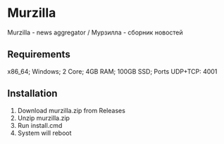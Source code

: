 # Murzilla

Murzilla - news aggregator / Мурзилла - сборник новостей

## Requirements

x86_64; Windows; 2 Core; 4GB RAM; 100GB SSD; Ports UDP+TCP: 4001

## Installation

1. Download murzilla.zip from Releases
2. Unzip murzilla.zip
3. Run install.cmd
4. System will reboot
